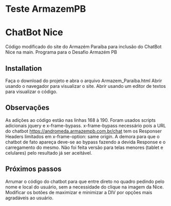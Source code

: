 # Teste ArmazemPB
# ChatBot Nice

Código modificado do site do Armazém Paraíba para inclusão do ChatBot Nice na main.
Programa para o Desafio Armazém PB

## Installation

Faça o download do projeto e abra o arquivo Armazem_Paraíba.html
Abrir usando o navegador para visualizar o site.
Abrir usando um editor de textos para visualizar o código.

## Observações

As adições ao código estão nas linhas 168 à 190.
Foram usados scripts adicionais jquery e x-frame-bypass.
x-frame-bypass necessário pois a URL do chatbot https://andromeda.armazempb.com.br/chat tem os Responser Headers limitados em x-frame-option: same origin.
A demora para que o chatbot de fato apareça deve-se ao bypass fazendo a devida Response e o carregamento do mesmo.
Não foi feita versão para telas menores (tablet e celulares) pelo resultado já ser aceitável.

## Próximos passos

Arrumar o código do chatbot para que entre direto no quadro pedindo pelo nome e local do usuário, sem a necessidade do clique na imagem da Nice.
Modificar os botões de maximizar e minimizar a DIV por opções mais agradáveis ao usuário.
